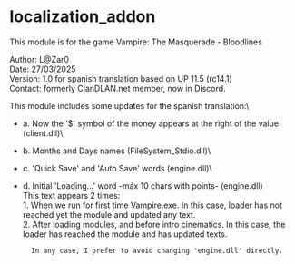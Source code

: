 # localization_addon

This module is for the game Vampire: The Masquerade - Bloodlines
 
Author: L@Zar0\
Date: 27/03/2025\
Version: 1.0 for spanish translation based on UP 11.5 (rc14.1)\
Contact: formerly ClanDLAN.net member, now in Discord.

This module includes some updates for the spanish translation:\
* a. Now the '$' symbol of the money appears at the right of the value	(client.dll)\
* b. Months and Days names	(FileSystem_Stdio.dll)\
* c. 'Quick Save' and 'Auto Save' words	(engine.dll)\
* d. Initial 'Loading...' word -máx 10 chars with points-	(engine.dll)\
		This text appears 2 times:\
  		1. When we run for first time Vampire.exe. In this case, loader has not reached yet the module and updated any text.\
		2. After loading modules, and before intro cinematics. In this case, the loader has reached the module and has updated texts.
  
		In any case, I prefer to avoid changing 'engine.dll' directly.
